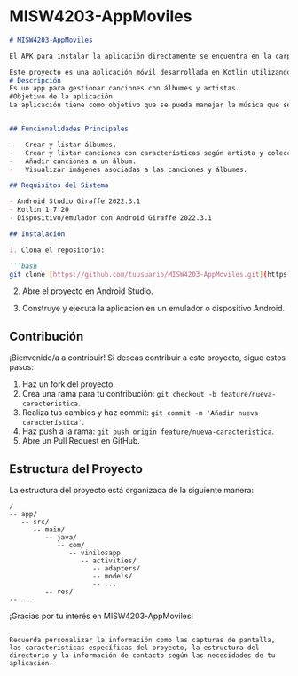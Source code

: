 # MISW4203-AppMoviles

```markdown
# MISW4203-AppMoviles

El APK para instalar la aplicación directamente se encuentra en la carpeta APK con nombre app-debug-s3.apk

Este proyecto es una aplicación móvil desarrollada en Kotlin utilizando Android Studio para el curso MISW4203 - Desarrollo de Aplicaciones Móviles.
# Descripción
Es un app para gestionar canciones con álbumes y artistas.
#Objetivo de la aplicación
La aplicación tiene como objetivo que se pueda manejar la música que se tiene con las opciones de catalogo de artistas, álbumes canciones, etc.


## Funcionalidades Principales

-	Crear y listar álbumes.
-	Crear y listar canciones con características según artista y coleccionasta.
-	Añadir canciones a un álbum.
-	Visualizar imágenes asociadas a las canciones y álbumes.

## Requisitos del Sistema

- Android Studio Giraffe 2022.3.1
- Kotlin 1.7.20
- Dispositivo/emulador con Android Giraffe 2022.3.1

## Instalación

1. Clona el repositorio:

```bash
git clone [https://github.com/tuusuario/MISW4203-AppMoviles.git](https://github.com/jjpenad/MISW4203-AppMoviles.git)
```

2. Abre el proyecto en Android Studio.

3. Construye y ejecuta la aplicación en un emulador o dispositivo Android.

## Contribución

¡Bienvenido/a a contribuir! Si deseas contribuir a este proyecto, sigue estos pasos:

1. Haz un fork del proyecto.
2. Crea una rama para tu contribución: `git checkout -b feature/nueva-caracteristica`.
3. Realiza tus cambios y haz commit: `git commit -m 'Añadir nueva característica'`.
4. Haz push a la rama: `git push origin feature/nueva-caracteristica`.
5. Abre un Pull Request en GitHub.

## Estructura del Proyecto

La estructura del proyecto está organizada de la siguiente manera:

```
/
-- app/
   -- src/
      -- main/
         -- java/
            -- com/
               -- vinilosapp
                  -- activities/
                     -- adapters/
                     -- models/
                     -- ...
         -- res/
-- ...

```


¡Gracias por tu interés en MISW4203-AppMoviles!

```

Recuerda personalizar la información como las capturas de pantalla, las características específicas del proyecto, la estructura del directorio y la información de contacto según las necesidades de tu aplicación.

